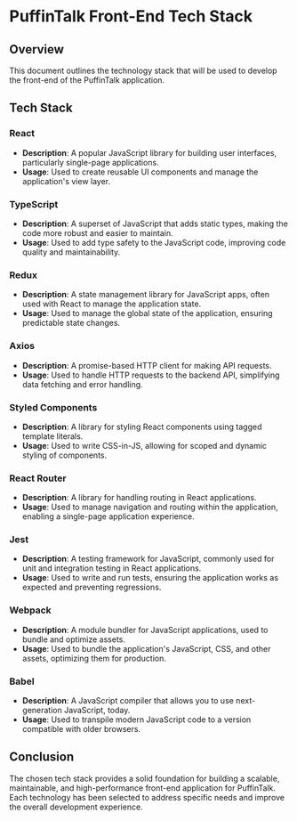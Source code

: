# PuffinTalk Front-End Tech Stack

## Overview
This document outlines the technology stack that will be used to develop the front-end of the PuffinTalk application.

## Tech Stack

### React
- **Description**: A popular JavaScript library for building user interfaces, particularly single-page applications.
- **Usage**: Used to create reusable UI components and manage the application's view layer.

### TypeScript
- **Description**: A superset of JavaScript that adds static types, making the code more robust and easier to maintain.
- **Usage**: Used to add type safety to the JavaScript code, improving code quality and maintainability.

### Redux
- **Description**: A state management library for JavaScript apps, often used with React to manage the application state.
- **Usage**: Used to manage the global state of the application, ensuring predictable state changes.

### Axios
- **Description**: A promise-based HTTP client for making API requests.
- **Usage**: Used to handle HTTP requests to the backend API, simplifying data fetching and error handling.

### Styled Components
- **Description**: A library for styling React components using tagged template literals.
- **Usage**: Used to write CSS-in-JS, allowing for scoped and dynamic styling of components.

### React Router
- **Description**: A library for handling routing in React applications.
- **Usage**: Used to manage navigation and routing within the application, enabling a single-page application experience.

### Jest
- **Description**: A testing framework for JavaScript, commonly used for unit and integration testing in React applications.
- **Usage**: Used to write and run tests, ensuring the application works as expected and preventing regressions.

### Webpack
- **Description**: A module bundler for JavaScript applications, used to bundle and optimize assets.
- **Usage**: Used to bundle the application's JavaScript, CSS, and other assets, optimizing them for production.

### Babel
- **Description**: A JavaScript compiler that allows you to use next-generation JavaScript, today.
- **Usage**: Used to transpile modern JavaScript code to a version compatible with older browsers.

## Conclusion
The chosen tech stack provides a solid foundation for building a scalable, maintainable, and high-performance front-end application for PuffinTalk. Each technology has been selected to address specific needs and improve the overall development experience.
